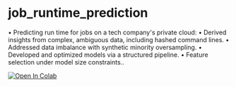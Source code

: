 # job_runtime_prediction
• Predicting run time for jobs on a tech company's private cloud:
• Derived insights from complex, ambiguous data, including hashed command lines.
• Addressed data imbalance with synthetic minority oversampling.
• Developed and optimized models via a structured pipeline.
• Feature selection under model size constraints..

[![Open In Colab](https://colab.research.google.com/assets/colab-badge.svg)](https://colab.research.google.com/drive/1HmPWhN-zeprEiShxsX5CLt7Qgpnz7BAf)
